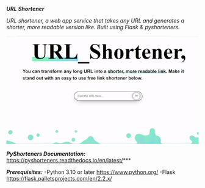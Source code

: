 
**_URL Shortener_**

*URL shortener, a web app service that takes any URL and generates a shorter, more readable version like. Built using Flask & pyshorteners.*

![main/url-shorter.gif](https://raw.githubusercontent.com/b3nhassoun/url-shorter/main/url-shorter.gif)

***PyShorteners Documentation:*** https://pyshorteners.readthedocs.io/en/latest/***

***Prerequisites:***
-Python 3.10 or later https://www.python.org/
-Flask https://flask.palletsprojects.com/en/2.2.x/


